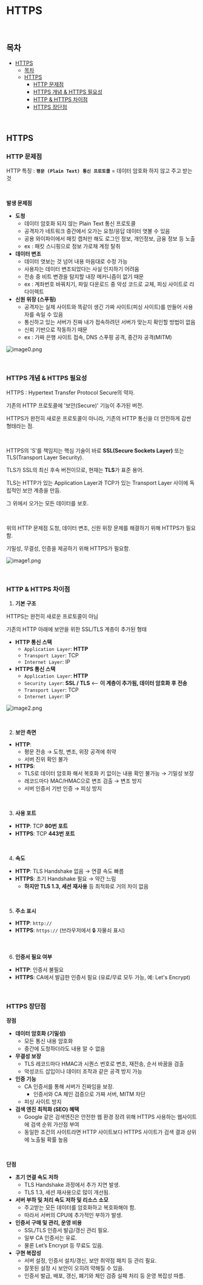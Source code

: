 # HTTPS

<br>

## 목차 
- [HTTPS](#https)
  - [목차](#목차)
  - [HTTPS](#https-1)
    - [HTTP 문제점](#http-문제점)
    - [HTTPS 개념 \& HTTPS 필요성](#https-개념--https-필요성)
    - [HTTP \& HTTPS 차이점](#http--https-차이점)
    - [HTTPS 장단점](#https-장단점)

<br>

## HTTPS

### HTTP 문제점

HTTP 특징 : **`평문 (Plain Text) 통신 프로토콜`** = 데이터 암호화 하지 않고 주고 받는 것

<br>

**발생 문제점**

- **도청**
    - 데이터 암호화 되지 않는 Plain Text 통신 프로토콜
    - 공격자가 네트워크 중간에서 오가는 요청/응답 데이터 엿볼 수 있음
    - 공용 와이파이에서 패킷 캡처만 해도 로그인 정보, 개인정보, 금융 정보 등 노출
    - ex : 패킷 스니핑으로 정보 가로채 계정 탈취
- **데이터 변조**
    - 데이터 엿보는 것 넘어 내용 마음대로 수정 가능
    - 사용자는 데이터 변조되었다는 사실 인지하기 어려움
    - 전송 중 비트 변경을 탐지할 내장 메커니즘이 없기 때문
    - ex : 계좌번호 바꿔치기, 파일 다운로드 중 악성 코드로 교체, 피싱 사이트로 리다이렉트
- **신원 위장 (스푸핑)**
    - 공격자는 실제 사이트와 똑같이 생긴 가짜 사이트(피싱 사이트)를 만들어 사용자를 속일 수 있음
    - 통신하고 있는 서버가 진짜 내가 접속하려던 서버가 맞는지 확인할 방법이 없음
    - 신뢰 기반으로 작동하기 때문
    - ex : 가짜 은행 사이트 접속, DNS 스푸핑 공격, 중간자 공격(MITM)

![image0.png](./img/image0.png)

<br>

### HTTPS 개념 & HTTPS 필요성

HTTPS : Hypertext Transfer Protocol Secure의 약자. 

기존의 HTTP 프로토콜에 '보안(Secure)' 기능이 추가된 버전.

HTTPS가 완전히 새로운 프로토콜이 아니라, 기존의 HTTP 통신을 더 안전하게 감싼 형태라는 점.

<br>

HTTPS의 'S'를 책임지는 핵심 기술이 바로 **SSL(Secure Sockets Layer)** 또는 TLS(Transport Layer Security). 

TLS가 SSL의 최신 후속 버전이므로, 현재는 **TLS**가 표준 용어.

TLS는 HTTP가 있는 Application Layer과 TCP가 있는 Transport Layer 사이에 독립적인 보안 계층을 만듬.

그 위에서 오가는 모든 데이터를 보호.

<br>

위의 HTTP 문제점 도청, 데이터 변조, 신원 위장 문제를 해결하기 위해 HTTPS가 필요함.

기밀성, 무결성, 인증을 제공하기 위해 HTTPS가 필요함. 

![image1.png](./img/image1.png)

<br>

### HTTP & HTTPS 차이점

1. **기본 구조**

HTTPS는 완전히 새로운 프로토콜이 아님

기존의 HTTP 아래에 보안을 위한 SSL/TLS 계층이 추가된 형태

- **HTTP 통신 스택**
    - `Application Layer`: **HTTP**
    - `Transport Layer`: TCP
    - `Internet Layer`: IP
- **HTTPS 통신 스택**
    - `Application Layer`: **HTTP**
    - `Security Layer`: **SSL / TLS** <-- **이 계층이 추가됨, 데이터 암호화 후 전송**
    - `Transport Layer`: TCP
    - `Internet Layer`: IP

![image2.png](./img/image2.png)

<br>

2. **보안 측면**

- **HTTP**:
    - 평문 전송 → 도청, 변조, 위장 공격에 취약
    - 서버 진위 확인 불가
- **HTTPS**:
    - TLS로 데이터 암호화 해서 복호화 키 없이는 내용 확인 불가능 → 기밀성 보장
    - 레코드마다 MAC/HMAC으로 변조 검출 → 변조 방지
    - 서버 인증서 기반 인증 → 피싱 방지

<br>

3. **사용 포트**

- **HTTP**: TCP **80번 포트**
- **HTTPS**: TCP **443번 포트**

<br>

4. **속도**

- **HTTP**: TLS Handshake 없음 → 연결 속도 빠름
- **HTTPS**: 초기 Handshake 필요 → 약간 느림
    - **하지만 TLS 1.3, 세션 재사용** 등 최적화로 거의 차이 없음

<br>

5. **주소 표시**

- **HTTP**: `http://`
- **HTTPS**: `https://` (브라우저에서 🔒 자물쇠 표시)

<br>

6. **인증서 필요 여부**

- **HTTP**: 인증서 불필요
- **HTTPS**: CA에서 발급한 인증서 필요 (유료/무료 모두 가능, 예: Let's Encrypt)

<br>

### HTTPS 장단점

**장점**

- **데이터 암호화 (기밀성)**
    - 모든 통신 내용 암호화
    - 중간에 도청하더라도 내용 알 수 없음
- **무결성 보장**
    - TLS 레코드마다 HMAC과 시퀀스 번호로 변조, 재전송, 순서 바꿈을 검출
    - 악성코드 삽입이나 데이터 조작과 같은 공격 방지 가능
- **인증 기능**
    - CA 인증서를 통해 서버가 진짜임을 보장.
        - 인증서와 CA 체인 검증으로 가짜 서버, MITM 차단
    - 피싱 사이트 방지
- **검색 엔진 최적화 (SEO) 혜택**
    - Google 같은 검색엔진은 안전한 웹 환경 장려 위해 HTTPS 사용하는 웹사이트에 검색 순위 가산점 부여
    - 동일한 조건의 사이트라면 HTTP 사이트보다 HTTPS 사이트가 검색 결과 상위에 노출될 확률 높음

<br>

**단점** 

- **초기 연결 속도 저하**
    - TLS Handshake 과정에서 추가 지연 발생.
    - TLS 1.3, 세션 재사용으로 많이 개선됨.
- **서버 부하 및 처리 속도 저하 및 리소스 소모**
    - 주고받는 모든 데이터를 암호화하고 복호화해야 함.
    - 따라서 서버의 CPU에 추가적인 부하가 발생.
- **인증서 구매 및 관리, 운영 비용**
    - SSL/TLS 인증서 발급/갱신 관리 필요.
    - 일부 CA 인증서는 유료.
    - 물론 Let’s Encrypt 등 무료도 있음.
- **구현 복잡성**
    - 서버 설정, 인증서 설치/갱신, 보안 취약점 패치 등 관리 필요.
    - 잘못된 설정 시 보안이 오히려 약해질 수 있음.
    - 인증서 발급, 배포, 갱신, 폐기와 체인 검증 실패 처리 등 운영 복잡성 따름.